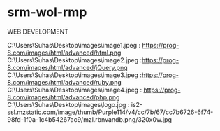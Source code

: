 # srm-wol-rmp
WEB DEVELOPMENT





C:\Users\Suhas\Desktop\images\image1.jpeg :  https://prog-8.com/images/html/advanced/html.png
C:\Users\Suhas\Desktop\images\image2.jpeg   :https://prog-8.com/images/html/advanced/jQuery.png
C:\Users\Suhas\Desktop\images\image3.jpeg   :https://prog-8.com/images/html/advanced/ruby.png
C:\Users\Suhas\Desktop\images\image4.jpeg   : https://prog-8.com/images/html/advanced/php.png
C:\Users\Suhas\Desktop\images\logo.jpg     :
  is2-ssl.mzstatic.com/image/thumb/Purple114/v4/cc/7b/67/cc7b6726-6f74-98fd-1f0a-1c4b54267ac9/mzl.rbnvandb.png/320x0w.jpg
